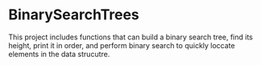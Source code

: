 # BinarySearchTrees
This project includes functions that can build a binary search tree, find its height, print it in order, and perform binary search to quickly loccate elements in the data strucutre.
